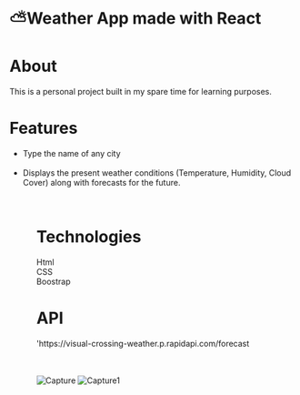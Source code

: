 <h1>⛅️Weather App made with React<h1>

<h1>About</h1>
This is a personal project built in my spare time for learning purposes.

<h1>Features</h1>
<ul>
<li>Type the name of any city</li><br>
<li>Displays the present weather conditions (Temperature, Humidity, Cloud Cover) along with forecasts for the future.</li>
<ul>
<br>
  <h1>Technologies</h1>
  Html<br>
  CSS<br>
  Boostrap
  
  <h1>API</h1>
'https://visual-crossing-weather.p.rapidapi.com/forecast
<br></br><br>

![Capture](https://github.com/MrunaliChavan2002/Weather_app/assets/131576753/fe500ac7-1071-4fda-a54e-efd0ff5614c3)
![Capture1](https://github.com/MrunaliChavan2002/Weather_app/assets/131576753/3d7557c1-eec8-47a3-84bf-89d29eb68944)

